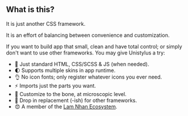 ## What is this?

It is just another CSS framework.

It is an effort of balancing between convenience and customization.

If you want to build app that small, clean and have total control; or simply don't want to use other frameworks. You may give Unistylus a try:

- 💚 Just standard HTML, CSS/SCSS & JS (when needed).
- 🌓 Supports multiple skins in app runtime.
- 👌 No icon fonts; only register whatever icons you ever need.
- ⚡ Imports just the parts you want.
- 🔨 Customize to the bone, at microscopic level.
- 🔌 Drop in replacement (-ish) for other frameworks.
- 😍 A member of the [Lam Nhan Ecosystem](https://lamnhan.com/works).
